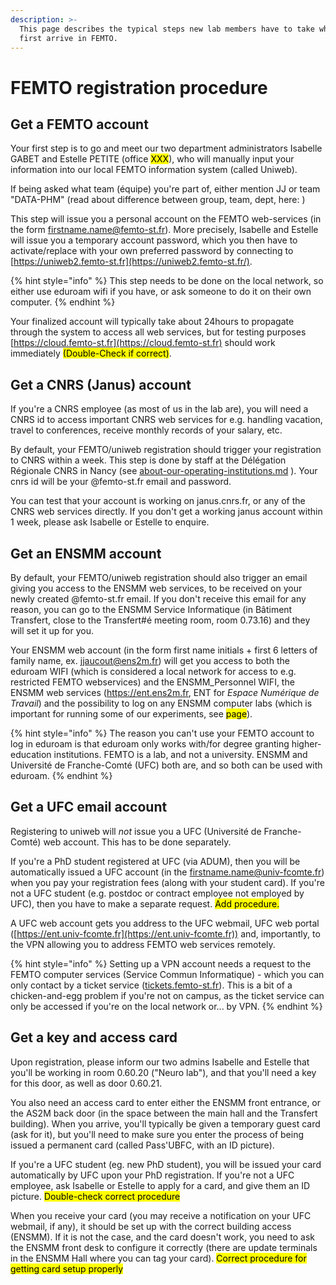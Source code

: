 ```yaml
---
description: >-
  This page describes the typical steps new lab members have to take when they
  first arrive in FEMTO.
---
```


# FEMTO registration procedure

## Get a FEMTO account

Your first step is to go and meet our two department administrators Isabelle GABET and Estelle PETITE (office <mark style="background-color:yellow;">XXX</mark>), who will manually input your information into our local FEMTO information system (called Uniweb).

If being asked what team (équipe) you're part of, either mention JJ or team "DATA-PHM" (read about difference between group, team, dept, here: )

This step will issue you a personal account on the FEMTO web-services (in the form firstname.name@femto-st.fr). More precisely, Isabelle and Estelle will issue you a temporary account password, which you then have to activate/replace with your own preferred password by connecting to [https://uniweb2.femto-st.fr](https://uniweb2.femto-st.fr/).

{% hint style="info" %}
This step needs to be done on the local network, so either use eduroam wifi if you have, or ask someone to do it on their own computer.
{% endhint %}

Your finalized account will typically take about 24hours to propagate through the system to access all web services, but for testing purposes [https://cloud.femto-st.fr](https://cloud.femto-st.fr) should work immediately <mark style="background-color:yellow;">(Double-Check if correct)</mark>.

## Get a CNRS (Janus) account

If you're a CNRS employee (as most of us in the lab are), you will need a CNRS id to access important CNRS web services for e.g. handling vacation, travel to conferences, receive monthly records of your salary, etc.&#x20;

By default, your FEMTO/uniweb registration should trigger your registration to CNRS within a week. This step is done by staff at the Délégation Régionale CNRS in Nancy (see [about-our-operating-institutions.md](../about-the-lab/about-our-operating-institutions.md "mention") ). Your cnrs id will be your @femto-st.fr email and password.&#x20;

You can test that your account is working on janus.cnrs.fr, or any of the CNRS web services directly. If you don't get a working janus account within 1 week, please ask Isabelle or Estelle to enquire.&#x20;

## Get an ENSMM account

By default, your FEMTO/uniweb registration should also trigger an email giving you access to the ENSMM web services, to be received on your newly created @femto-st.fr email. If you don't receive this email for any reason, you can go to the ENSMM Service Informatique (in Bâtiment Transfert, close to the Transfert#é meeting room, room 0.73.16) and they will set it up for you.&#x20;

Your ENSMM web account (in the form first name initials + first 6 letters of family name, ex. jjaucout@ens2m.fr) will get you access to both the eduroam WIFI (which is considered a local network for access to e.g. restricted FEMTO webservices) and the ENSMM\_Personnel WIFI, the ENSMM web services (https://ent.ens2m.fr, ENT for _Espace Numérique de Travail_) and the possibility to log on any ENSMM computer labs (which is important for running some of our experiments, see <mark style="background-color:yellow;">page</mark>).

{% hint style="info" %}
The reason you can't use your FEMTO account to log in eduroam is that eduroam only works with/for degree granting higher-education institutions. FEMTO is a lab, and not a university. ENSMM and Université de Franche-Comté (UFC) both are, and so both can be used with eduroam.  &#x20;
{% endhint %}

## Get a UFC email account

Registering to uniweb will _not_ issue you a UFC (Université de Franche-Comté) web account. This has to be done separately.&#x20;

If you're a PhD student registered at UFC (via ADUM), then you will be automatically issued a UFC account (in the firstname.name@univ-fcomte.fr) when you pay your registration fees (along with your student card). If you're not a UFC student (e.g. postdoc or contract employee not employed by UFC), then you have to make a separate request. <mark style="background-color:yellow;">Add procedure.</mark>&#x20;

A UFC web account gets you address to the UFC webmail, UFC web portal ([https://ent.univ-fcomte.fr](https://ent.univ-fcomte.fr)) and, importantly, to the VPN allowing you to address FEMTO web services remotely.&#x20;

{% hint style="info" %}
Setting up a VPN account needs a request to the FEMTO computer services (Service Commun Informatique) - which you can only contact by a ticket service ([tickets.femto-st.fr](https://tickets.femto-st.fr/)). This is a bit of a chicken-and-egg problem if you're not on campus, as the ticket service can only be accessed if you're on the local network or... by VPN. &#x20;
{% endhint %}

## Get a key and access card

Upon registration, please inform our two admins Isabelle and Estelle that you'll be working in room 0.60.20 ("Neuro lab"), and that you'll need a key for this door, as well as door 0.60.21.&#x20;

You also need an access card to enter either the ENSMM front entrance, or the AS2M back door (in the space between the main hall and the Transfert building). When you arrive, you'll typically be given a temporary guest card (ask for it), but you'll need to make sure you enter the process of being issued a permanent card (called Pass'UBFC, with an ID picture).&#x20;

If you're a UFC student (eg. new PhD student), you will be issued your card automatically by UFC upon your PhD registration. If you're not a UFC employee, ask Isabelle or Estelle to apply for a card, and give them an ID picture. <mark style="background-color:yellow;">Double-check correct procedure</mark>

When you receive your card (you may receive a notification on your UFC webmail, if any), it should be set up with the correct building access (ENSMM). If it is not the case, and the card doesn't work, you need to ask the ENSMM front desk to configure it correctly (there are update terminals in the ENSMM Hall where you can tag your card). <mark style="background-color:yellow;">Correct procedure for getting card setup properly</mark>&#x20;
